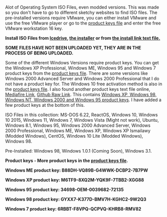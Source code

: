 Alot of Operating System ISO Files, even modded versions. This was made so you don't have to go to different sketchy websites to find ISO files.
The pre-installed versions require VMware, you can either install VMware and use the free VMware player or go to the [product keys file](https://github.com/kiggy13/iso-database/files/9131619/product.keys.txt) and enter the free VMware workstation 16 key.

**Install ISO Files from [Icedrive](https://icedrive.net/s/bF2N89QhaG2vTkjQXGTQSA3ACYia), [the installer](https://github.com/kiggy13/iso-database/blob/main/Installer.exe?raw=true) or from [the install link text file.](https://raw.githubusercontent.com/kiggy13/iso-database/main/install%20link.txt)**

**SOME FILES HAVE NOT BEEN UPLOADED YET, THEY ARE IN THE PROCESS OF BEING UPLOADED.**

Some of the different Windows Versions require product keys. You can get the Windows XP Professional, Windows ME, Windows 95 and Windows 7 product keys from the [product keys file](https://github.com/kiggy13/iso-database/files/9131619/product.keys.txt). There are some versions like Windows 2000 Advanced Server and Windows 2000 Professional that I do not have a product key for. The Windows 10 free activation method is also in the [product keys file](https://github.com/kiggy13/iso-database/files/9131619/product.keys.txt). I also found another product keys text file online, [Mediafire Link](https://www.mediafire.com/file/xt54dip6ut2tnga/Keys.txt/file), [Github Raw Link](https://raw.githubusercontent.com/kiggy13/iso-database/main/Keys.txt). This contains [Windows XP, Windows 98, Windows NT, Windows 2000 and Windows 95 product keys](https://www.youtube.com/watch?v=b-r1nsZTqls). I have added a few product keys at the bottom of this.

ISO Files in this collection: MS-DOS 6.22, ReactOS, Windows 10, Windows 10 2015, Windows 11, Windows 7, Windows Vista (Might not work), Ubuntu, Windows 8.1, Windows 95, Windows 2000 Advanced Server, Windows 2000 Professional, Windows ME, Windows XP, Windows XP Ismailawy (Modded Windows), CentOS, Windows 10 Lite (Modded Windows), Windows 98.

Pre-Installed: Windows 98, Windows 1.0.1 (Coming Soon), Windows 3.1.

**Product keys - More product keys in the [product keys file](https://raw.githubusercontent.com/kiggy13/iso-database/main/product%20keys.txt).**

**Windows ME product key: B88DH-VQ89B-G4WWK-DCBP2-7B7PW**

**Windows XP product key: M6TF9-8XQ2M-YQK9F-7TBB2-XGG88**

**Windows 95 product key: 34698-OEM-0039682-72135**

**Windows 98 product key: GYXX7-K377D-BMV7H-KGHC2-9W2Q3**

**Windows 7 product key: 6RBBT-F8VPQ-QCPVQ-KHRB8-RMV82**
 
